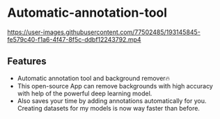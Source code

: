 # Automatic-annotation-tool

https://user-images.githubusercontent.com/77502485/193145845-fe579c40-f1a6-4f47-8f5c-ddbf12243792.mp4

## Features
* Automatic annotation tool and background remover🔥
* This open-source App can remove backgrounds with high accuracy with help of the powerful deep learning model.
* Also saves your time by adding annotations automatically for you. Creating datasets for my models is now way faster than before.
